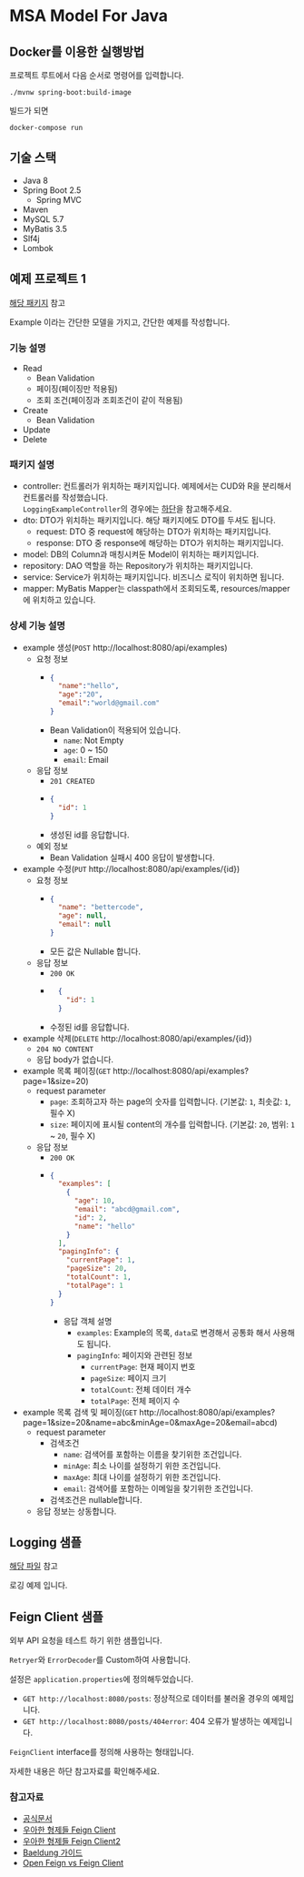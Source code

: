 # MSA Model For Java

## Docker를 이용한 실행방법

프로젝트 루트에서 다음 순서로 명령어를 입력합니다.

```shell
./mvnw spring-boot:build-image
```

빌드가 되면

```shell
docker-compose run
```

## 기술 스택

- Java 8
- Spring Boot 2.5
  - Spring MVC
- Maven
- MySQL 5.7
- MyBatis 3.5
- Slf4j
- Lombok

## 예제 프로젝트 1

[해당 패키지](./src/main/java/kr/bettercode/msamodelforjava/example) 참고

Example 이라는 간단한 모델을 가지고, 간단한 예제를 작성합니다.

### 기능 설명

- Read
  - Bean Validation
  - 페이징(페이징만 적용됨)
  - 조회 조건(페이징과 조회조건이 같이 적용됨)
- Create
  - Bean Validation
- Update
- Delete

### 패키지 설명

- controller: 컨트롤러가 위치하는 패키지입니다. 예제에서는 CUD와 R을 분리해서 컨트롤러를 작성했습니다.  
  `LoggingExampleController`의 경우에는 [하단](#Logging-샘플)을 참고해주세요.
- dto: DTO가 위치하는 패키지입니다. 해당 패키지에도 DTO를 두셔도 됩니다.
  - request: DTO 중 request에 해당하는 DTO가 위치하는 패키지입니다.
  - response: DTO 중 response에 해당하는 DTO가 위치하는 패키지입니다.
- model: DB의 Column과 매칭시켜둔 Model이 위치하는 패키지입니다.
- repository: DAO 역할을 하는 Repository가 위치하는 패키지입니다.
- service: Service가 위치하는 패키지입니다. 비즈니스 로직이 위치하면 됩니다.
- mapper: MyBatis Mapper는 classpath에서 조회되도록, resources/mapper에 위치하고 있습니다.

### 상세 기능 설명

- example 생성(`POST` http://localhost:8080/api/examples)
  - 요청 정보
    - ```json
      {
        "name":"hello",
        "age":"20",
        "email":"world@gmail.com"
      }
      ```
    - Bean Validation이 적용되어 있습니다.
      - `name`: Not Empty
      - `age`: 0 ~ 150
      - `email`: Email
  - 응답 정보
    - `201 CREATED`
    - ```json
      {
        "id": 1
      }
      ```
    - 생성된 id를 응답합니다.
  - 예외 정보
    - Bean Validation 실패시 400 응답이 발생합니다.
- example 수정(`PUT` http://localhost:8080/api/examples/{id})
  - 요청 정보
    - ```json
      {
        "name": "bettercode",
        "age": null,
        "email": null
      }
      ```
    - 모든 값은 Nullable 합니다.
  - 응답 정보
    - `200 OK`
    - ```json
        {
          "id": 1
        }
        ```
    - 수정된 id를 응답합니다.
- example 삭제(`DELETE` http://localhost:8080/api/examples/{id})
  - `204 NO CONTENT`
  - 응답 body가 없습니다.
- example 목록 페이징(`GET` http://localhost:8080/api/examples?page=1&size=20)
  - request parameter
    - `page`: 조회하고자 하는 page의 숫자를 입력합니다. (기본값: `1`, 최솟값: `1`, 필수 X)
    - `size`: 페이지에 표시될 content의 개수를 입력합니다. (기본값: `20`, 범위: `1` ~ `20`, 필수 X)
  - 응답 정보
    - `200 OK`
    - ```json
      {
        "examples": [
          {
            "age": 10,
            "email": "abcd@gmail.com",
            "id": 2,
            "name": "hello"
          }
        ],
        "pagingInfo": {
          "currentPage": 1,
          "pageSize": 20,
          "totalCount": 1,
          "totalPage": 1
        }
      }
      ```
      - 응답 객체 설명
        - `examples`: Example의 목록, `data`로 변경해서 공통화 해서 사용해도 됩니다.
        - `pagingInfo`: 페이지와 관련된 정보
          - `currentPage`: 현재 페이지 번호
          - `pageSize`: 페이지 크기
          - `totalCount`: 전체 데이터 개수
          - `totalPage`: 전체 페이지 수
- example 목록 검색 및 페이징(`GET` http://localhost:8080/api/examples?page=1&size=20&name=abc&minAge=0&maxAge=20&email=abcd)
  - request parameter
    - 검색조건
      - `name`: 검색어를 포함하는 이름을 찾기위한 조건입니다.
      - `minAge`: 최소 나이를 설정하기 위한 조건입니다.
      - `maxAge`: 최대 나이를 설정하기 위한 조건입니다.
      - `email`: 검색어를 포함하는 이메일을 찾기위한 조건입니다.
    - 검색조건은 nullable합니다.
  - 응답 정보는 상동합니다.

## Logging 샘플

[해당 파일](./src/main/java/kr/bettercode/msamodelforjava/example/controller/LoggingExampleController.java) 참고

로깅 예제 입니다.

## Feign Client 샘플

외부 API 요청을 테스트 하기 위한 샘플입니다.

`Retryer`와 `ErrorDecoder`를 Custom하여 사용합니다.

설정은 `application.properties`에 정의해두었습니다.

- `GET http://localhost:8080/posts`: 정상적으로 데이터를 불러올 경우의 예제입니다.
- `GET http://localhost:8080/posts/404error`: 404 오류가 발생하는 예제입니다.

`FeignClient` interface를 정의해 사용하는 형태입니다.

자세한 내용은 하단 참고자료를 확인해주세요.

### 참고자료

- [공식문서](https://docs.spring.io/spring-cloud-openfeign/docs/current/reference/html/)
- [우아한 형제들 Feign Client](https://techblog.woowahan.com/2630/)
- [우아한 형제들 Feign Client2](https://techblog.woowahan.com/2657/)
- [Baeldung 가이드](https://www.baeldung.com/spring-cloud-openfeign)
- [Open Feign vs Feign Client](https://www.baeldung.com/netflix-feign-vs-openfeign)
